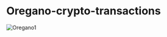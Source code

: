 # Oregano-crypto-transactions
![Oregano1](https://github.com/user-attachments/assets/a0a2a158-17e7-4a99-9e74-14d2c6d70341)

